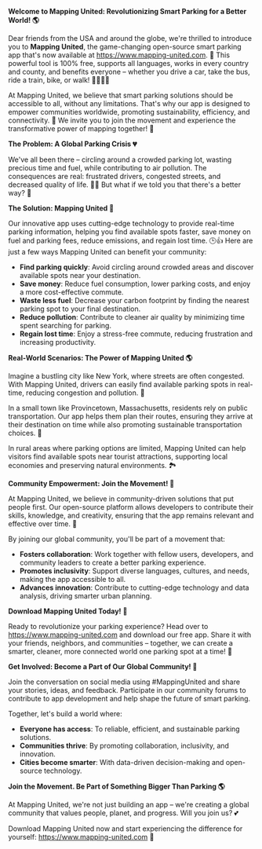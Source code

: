 **Welcome to Mapping United: Revolutionizing Smart Parking for a Better World! 🌎**

Dear friends from the USA and around the globe, we're thrilled to introduce you to **Mapping United**, the game-changing open-source smart parking app that's now available at https://www.mapping-united.com. 🚀 This powerful tool is 100% free, supports all languages, works in every country and county, and benefits everyone – whether you drive a car, take the bus, ride a train, bike, or walk! 🚶‍♂️🚌🚂

At Mapping United, we believe that smart parking solutions should be accessible to all, without any limitations. That's why our app is designed to empower communities worldwide, promoting sustainability, efficiency, and connectivity. 🌟 We invite you to join the movement and experience the transformative power of mapping together! 🤝

**The Problem: A Global Parking Crisis 💔**

We've all been there – circling around a crowded parking lot, wasting precious time and fuel, while contributing to air pollution. The consequences are real: frustrated drivers, congested streets, and decreased quality of life. 🚗💨 But what if we told you that there's a better way? 🤔

**The Solution: Mapping United 📍**

Our innovative app uses cutting-edge technology to provide real-time parking information, helping you find available spots faster, save money on fuel and parking fees, reduce emissions, and regain lost time. 🕒️👍 Here are just a few ways Mapping United can benefit your community:

* **Find parking quickly**: Avoid circling around crowded areas and discover available spots near your destination.
* **Save money**: Reduce fuel consumption, lower parking costs, and enjoy a more cost-effective commute.
* **Waste less fuel**: Decrease your carbon footprint by finding the nearest parking spot to your final destination.
* **Reduce pollution**: Contribute to cleaner air quality by minimizing time spent searching for parking.
* **Regain lost time**: Enjoy a stress-free commute, reducing frustration and increasing productivity.

**Real-World Scenarios: The Power of Mapping United 🌎**

Imagine a bustling city like New York, where streets are often congested. With Mapping United, drivers can easily find available parking spots in real-time, reducing congestion and pollution. 🗽️

In a small town like Provincetown, Massachusetts, residents rely on public transportation. Our app helps them plan their routes, ensuring they arrive at their destination on time while also promoting sustainable transportation choices. 🚂

In rural areas where parking options are limited, Mapping United can help visitors find available spots near tourist attractions, supporting local economies and preserving natural environments. 🏞️

**Community Empowerment: Join the Movement! 💪**

At Mapping United, we believe in community-driven solutions that put people first. Our open-source platform allows developers to contribute their skills, knowledge, and creativity, ensuring that the app remains relevant and effective over time. 🔧

By joining our global community, you'll be part of a movement that:

* **Fosters collaboration**: Work together with fellow users, developers, and community leaders to create a better parking experience.
* **Promotes inclusivity**: Support diverse languages, cultures, and needs, making the app accessible to all.
* **Advances innovation**: Contribute to cutting-edge technology and data analysis, driving smarter urban planning.

**Download Mapping United Today! 📲**

Ready to revolutionize your parking experience? Head over to https://www.mapping-united.com and download our free app. Share it with your friends, neighbors, and communities – together, we can create a smarter, cleaner, more connected world one parking spot at a time! 🌟

**Get Involved: Become a Part of Our Global Community! 👥**

Join the conversation on social media using #MappingUnited and share your stories, ideas, and feedback. Participate in our community forums to contribute to app development and help shape the future of smart parking.

Together, let's build a world where:

* **Everyone has access**: To reliable, efficient, and sustainable parking solutions.
* **Communities thrive**: By promoting collaboration, inclusivity, and innovation.
* **Cities become smarter**: With data-driven decision-making and open-source technology.

**Join the Movement. Be Part of Something Bigger Than Parking 🌎**

At Mapping United, we're not just building an app – we're creating a global community that values people, planet, and progress. Will you join us? 💕

Download Mapping United now and start experiencing the difference for yourself: https://www.mapping-united.com 📲